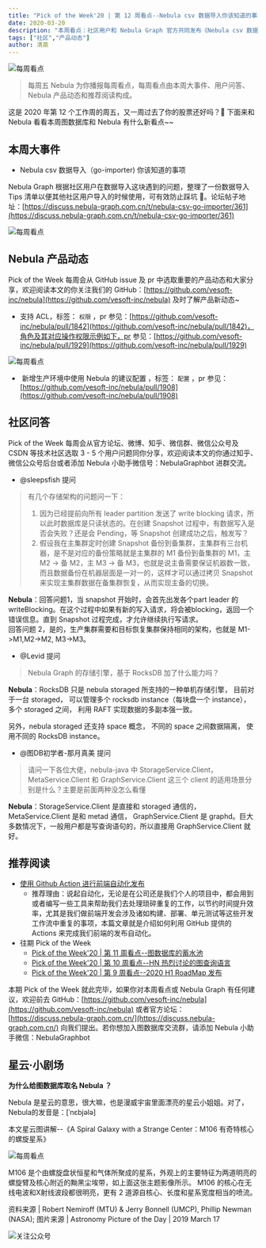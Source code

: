 ```yaml
---
title: "Pick of the Week'20 | 第 12 周看点--Nebula csv 数据导入你该知道的事项"
date: 2020-03-20
description: "本周看点：社区用户和 Nebula Graph 官方共同发布《Nebula csv 数据导入（go-importer) 你该知道的事项》，在产品方面支持 ACL…"
tags: ["社区","产品动态"]
author: 清蒸
---
```


![每周看点](https://www-cdn.nebula-graph.com.cn/nebula-blog/PotW.png)

> 每周五 Nebula 为你播报每周看点，每周看点由本周大事件、用户问答、Nebula 产品动态和推荐阅读构成。

这是 2020 年第 12 个工作周的周五，又一周过去了你的股票还好吗？🌝 下面来和 Nebula 看看本周图数据库和 Nebula 有什么新看点~~

## 本周大事件

- Nebula csv 数据导入（go-importer) 你该知道的事项 

Nebula Graph 根据社区用户在数据导入这块遇到的问题，整理了一份数据导入 Tips 清单以便其他社区用户导入的时候使用，可有效防止踩坑 👏。论坛帖子地址：[https://discuss.nebula-graph.com.cn/t/nebula-csv-go-importer/361](https://discuss.nebula-graph.com.cn/t/nebula-csv-go-importer/361)

![每周看点](https://www-cdn.nebula-graph.com.cn/nebula-blog/PotW201201.png)

## Nebula 产品动态

Pick of the Week 每周会从 GitHub issue 及 pr 中选取重要的产品动态和大家分享，欢迎阅读本文的你关注我们的 GitHub：[https://github.com/vesoft-inc/nebula](https://github.com/vesoft-inc/nebula) 及时了解产品新动态~

- 支持 ACL，标签： `权限` ，pr 参见：[https://github.com/vesoft-inc/nebula/pull/1842](https://github.com/vesoft-inc/nebula/pull/1842)，角色及其对应操作权限示例如下，pr 参见：[https://github.com/vesoft-inc/nebula/pull/1929](https://github.com/vesoft-inc/nebula/pull/1929)

![每周看点](https://www-cdn.nebula-graph.com.cn/nebula-blog/PotW201202.png)

-  新增生产环境中使用 Nebula 的建议配置 ，标签： `配置` ，pr 参见：[https://github.com/vesoft-inc/nebula/pull/1908](https://github.com/vesoft-inc/nebula/pull/1908)

## 社区问答

Pick of the Week 每周会从官方论坛、微博、知乎、微信群、微信公众号及 CSDN 等技术社区选取 3 - 5 个用户问题同你分享，欢迎阅读本文的你通过知乎、微信公众号后台或者添加 Nebula 小助手微信号：NebulaGraphbot 进群交流。

- @sleepsfish 提问
> 有几个存储架构的问题问一下：
> 1. 因为已经提前向所有 leader partition 发送了 write blocking 请求，所以此时数据库是只读状态的。在创建 Snapshot 过程中，有数据写入是否会失败？还是会 Pending，等 Snapshot 创建成功之后，触发写？
> 2. 假设我在主集群定时创建 Snapshot 备份到备集群，主集群有三台机器，是不是对应的备份策略就是主集群的 M1 备份到备集群的 M1，主 M2 -> 备 M2，主 M3 -> 备 M3，也就是说主备需要保证机器数一致，而且数据备份在机器层面是一对一的，这样才可以通过拷贝 Snapshot 来实现主集群数据在备集群恢复，从而实现主备的切换。

**Nebula**：回答问题1，当 snapshot 开始时，会首先出发各个part leader 的 writeBlocking。在这个过程中如果有新的写入请求，将会被blocking，返回一个错误信息。直到 Snapshot 过程完成，才允许继续执行写请求。<br />回答问题 2，是的，生产集群需要和目标恢复集群保持相同的架构，也就是 M1->M1,M2->M2, M3->M3。

- @Levid 提问
> Nebula Graph 的存储引擎，基于 RocksDB 加了什么能力吗？

**Nebula**：RocksDB 只是 nebula storaged 所支持的一种单机存储引擎， 目前对于一台 storaged， 可以管理多个 rocksdb instance（每块盘一个 instance）， 多个 storaged 之间， 利用 RAFT 实现数据的多副本强一致。

另外，nebula storaged 还支持 space 概念， 不同的 space 之间数据隔离， 使用不同的 RocksDB instance。

- @图DB初学者-那月真美 提问
> 请问一下各位大佬，nebula-java 中 StorageService.Client，MetaService.Client 和 GraphService.Client 这三个 client 的适用场景分别是什么？主要是前面两种没怎么看懂

**Nebula**：StorageService.Client 是直接和 storaged 通信的，MetaService.Client 是和 metad 通信， GraphService.Client 是 graphd。巨大多数情况下，一般用户都是写查询语句的，所以直接用 GraphService.Client 就好。

## 推荐阅读

- [使用 Github Action 进行前端自动化发布](https://nebula-graph.io/cn/posts/github-action-automating-project-process/)
  - 推荐理由：说起自动化，无论是在公司还是我们个人的项目中，都会用到或者编写一些工具来帮助我们去处理琐碎重复的工作，以节约时间提升效率，尤其是我们做前端开发会涉及诸如构建、部署、单元测试等这些开发工作流中重复的事项，本篇文章就是介绍如何利用 GitHub 提供的 Actions 来完成我们前端的发布自动化。
- 往期 Pick of the Week
  - [Pick of the Week'20 | 第 11 周看点--图数据库的蓄水池](https://nebula-graph.io/cn/posts/nebula-graph-weekly-pickup-2020-03-13/)
  - [Pick of the Week'20 | 第 10 周看点--HN 热烈讨论的图查询语言](https://nebula-graph.io/cn/posts/nebula-graph-weekly-pickup-2020-03-06/)
  - [Pick of the Week'20 | 第 9 周看点--2020 H1 RoadMap 发布](https://nebula-graph.io/cn/posts/nebula-graph-weekly-pickup-2020-02-28/)

本期 Pick of the Week 就此完毕，如果你对本周看点或 Nebula Graph 有任何建议，欢迎前去 GitHub：[https://github.com/vesoft-inc/nebula](https://github.com/vesoft-inc/nebula) 或者官方论坛：[https://discuss.nebula-graph.com.cn/](https://discuss.nebula-graph.com.cn/) 向我们提出。若你想加入图数据库交流群，请添加 Nebula 小助手微信：NebulaGraphbot 

## 星云·小剧场

**为什么给图数据库取名 Nebula ？**

Nebula 是星云的意思，很大嘛，也是漫威宇宙里面漂亮的星云小姐姐。对了，Nebula的发音是：[ˈnɛbjələ]

本文星云图讲解--《A Spiral Galaxy with a Strange Center：M106 有奇特核心的螺旋星系》

![每周看点](https://www-cdn.nebula-graph.com.cn/nebula-blog/PotW2012Nebula.jpeg)

M106 是个由螺旋盘状恒星和气体所聚成的星系，外观上的主要特征为两道明亮的螺旋臂及核心附近的黝黑尘埃带，如上面这张主题影像所示。 M106 的核心在无线电波和X射线波段都很明亮，更有 2 道源自核心、长度和星系宽度相当的喷流。

资料来源 | Robert Nemiroff (MTU) & Jerry Bonnell (UMCP), Phillip Newman (NASA);
图片来源 | Astronomy Picture of the Day | 2019 March 17

![关注公众号](https://www-cdn.nebula-graph.com.cn/nebula-blog/WeChatOffical.png)
